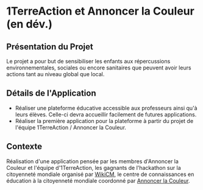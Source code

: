 # 1TerreAction et Annoncer la Couleur (en dév.)

## Présentation du Projet

Le projet a pour but de sensibiliser les enfants aux répercussions environnementales, sociales ou encore sanitaires que peuvent avoir leurs actions tant au niveau global que local.

## Détails de l'Application

* Réaliser une plateforme éducative accessible aux professeurs ainsi qu'à leurs élèves. Celle-ci devra accueillir facilement de futures applications.
* Réaliser la première application pour la plateforme à partir du projet de l'équipe 1TerreAction / Annoncer la Couleur.

## Contexte

Réalisation d'une application pensée par les membres d'Annoncer la Couleur et l'équipe d'1TerreAction, les gagnants de l'hackathon sur la citoyenneté mondiale organisé par [WikiCM](http://www.wikicm.be"/), le centre de connaissances en éducation à la citoyenneté mondiale coordonné par [Annoncer la Couleur](http://www.annoncerlacouleur.be/).